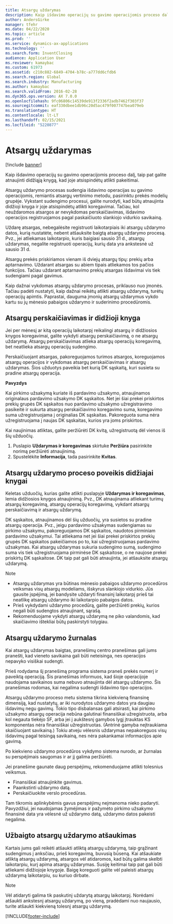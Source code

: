 ```yaml
---
title: Atsargų uždarymas
description: Kaip išdavimo operacijų su gavimo operacijomis proceso dalį, taip pat galite atnaujinti didžiąją knygą, kad joje atsispindėtų atlikti pakeitimai.
author: AndersGirke
manager: tfehr
ms.date: 04/22/2020
ms.topic: article
ms.prod: ''
ms.service: dynamics-ax-applications
ms.technology: ''
ms.search.form: InventClosing
audience: Application User
ms.reviewer: kamaybac
ms.custom: 61973
ms.assetid: c210c882-6849-4704-b78c-a777dd6cfdb6
ms.search.region: Global
ms.search.industry: Manufacturing
ms.author: kamaybac
ms.search.validFrom: 2016-02-28
ms.dyn365.ops.version: AX 7.0.0
ms.openlocfilehash: 9fc06806c14539de913f2336f2adb7462f303f37
ms.sourcegitcommit: eaf330dbee1db96c20d5ac479f007747bea079eb
ms.translationtype: HT
ms.contentlocale: lt-LT
ms.lasthandoff: 02/15/2021
ms.locfileid: "5220877"
---
```

# <a name="inventory-close"></a>Atsargų uždarymas

[!include [banner](../includes/banner.md)]

Kaip išdavimo operacijų su gavimo operacijomis proceso dalį, taip pat galite atnaujinti didžiąją knygą, kad joje atsispindėtų atlikti pakeitimai.

Atsargų uždarymo procesas sudengia išdavimo operacijas su gavimo operacijomis, remiantis atsargų vertinimo metodu, pasirinktu prekės modelių grupėje. Vykstant sudengimo procesui, galite nurodyti, kad būtų atnaujinta didžioji knyga ir joje atsispindėtų atlikti koregavimai. Tačiau, kol neuždaromos atsargos ar nevykdomas perskaičiavimas, išdavimo operacijos registruojamos pagal paskaičiuoto slankiojo vidurkio savikainą. 

Uždarę atsargas, nebegalėsite registruoti laikotarpiais iki atsargų uždarymo datos, kurią nustatėte, nebent atšauksite baigtą atsargų uždarymo procesą. Pvz., jei atliekamas laikotarpio, kuris baigiasi sausio 31 d., atsargų uždarymas, negalite registruoti operacijų, kurių data yra ankstesnė už sausio 31 d. 

Atsargų prekės priskiriamos vienam iš dviejų atsargų tipų: prekių arba aptarnavimo. Uždarant atsargas su abiem tipais atliekamos tos pačios funkcijos. Tačiau uždarant aptarnavimo prekių atsargas išdavimai vis tiek sudengiami pagal gavimus. 

Kaip dažnai vykdomas atsargų uždarymo procesas, priklauso nuo įmonės. Tačiau padėti nustatyti, kaip dažnai reikėtų atlikti atsargų uždarymą, turėtų operacijų apimtis. Paprastai, dauguma įmonių atsargų uždarymus vykdo kartu su jų mėnesio pabaigos uždarymo ir suderinimo procedūromis.

## <a name="inventory-recalculation-and-the-general-ledger"></a>Atsargų perskaičiavimas ir didžioji knyga
Jei per mėnesį ar kitą operacijų laikotarpį reikalingi atsargų ir didžiosios knygos koregavimai, galite vykdyti atsargų perskaičiavimą, o ne atsargų uždarymą. Atsargų perskaičiavimas atlieka atsargų operacijų koregavimą, bet neatlieka atsargų operacijų sudengimo. 

Perskaičiuojant atsargas, pakoreguojamos turimos atsargos, koreguojamos atsargų operacijos ir vykdomas atsargų perskaičiavimas ir atsargų uždarymas. Šios užduotys paveikia bet kurią DK sąskaitą, kuri susieta su pradine atsargų operacija. 

**Pavyzdys** 

Kai pirkimo užsakymą kuriate iš pardavimo užsakymo, atnaujinamos originalaus pardavimo užsakymo DK sąskaitos. Net jei šiai prekei priskirtos prekių grupės DK sąskaitos nuo pardavimo užsakymo užregistravimo pasikeitė ir sukurta atsargų perskaičiavimo koregavimo suma, koregavimo suma užregistruojama į originalias DK sąskaitas. Pakoreguota suma nėra užregistruojama į naujas DK sąskaitas, kurios yra joms priskirtos. 

Kai naujinimas atliktas, galite peržiūrėti DK kvitą, užregistruotą dėl vienos iš šių užduočių.

1.  Puslapio **Uždarymas ir koregavimas** skirtuke **Peržiūra** pasirinkite norimą peržiūrėti atnaujinimą.
2.  Spustelėkite **Informacija**, tada pasirinkite **Kvitas**.

## <a name="effects-of-the-inventory-close-process-on-the-general-ledger"></a>Atsargų uždarymo proceso poveikis didžiajai knygai
Keletas užduočių, kurias galite atlikti puslapyje **Uždarymas ir koregavimas**, lemia didžiosios knygos atnaujinimą. Pvz., DK atnaujinama atliekant turimų atsargų koregavimą, atsargų operacijų koregavimą, vykdant atsargų perskaičiavimą ir atsargų uždarymą. 

DK sąskaitos, atnaujinamos dėl šių užduočių, yra susietos su pradine atsargų operacija. Pvz., jeigu pardavimo užsakymas sudengiamas su pirkimo užsakymu, pakoreguojamos DK sąskaitos, naudotos pirminiam pardavimo užsakymui. Tai atliekama net jei šiai prekei priskirtos prekių grupės DK sąskaitos pakeičiamos po to, kai užregistruojamas pardavimo užsakymas. Kai atsargų uždarymas sukuria sudengimo sumą, sudengimo suma vis tiek užregistruojama pirminėse DK sąskaitose, o ne naujose prekei priskirtų DK sąskaitose. DK taip pat gali būti atnaujinta, jei atšauksite atsargų uždarymą. 

> [!NOTE] 
> - Atsargų uždarymas yra būtinas mėnesio pabaigos uždarymo procedūros veiksmas visų atsargų modeliams, išskyrus slankiojo vidurkio.  Jūs gausite įspėjimą, jei bandysite uždaryti finansinį laikotarpį prieš tai neatlikę atsargų uždarymo iki laikotarpio pabaigos datos.
> - Prieš vykdydami uždarymo procedūrą, galite peržiūrėti prekių, kurios negali būti sudengtos atnaujinant, sąrašą.
> - Rekomenduojame vykdyti atsargų uždarymą ne piko valandomis, kad skaičiavimo ištekliai būtų paskirstyti tolygiau.

## <a name="the-inventory-close-log"></a>Atsargų uždarymo žurnalas
Kai atsargų uždarymas baigtas, pranešimų centro pranešimas gali jums pranešti, kad vieneto savikaina gali būti neteisinga, nes operacijos nepavyko visiškai sudengti. 

Prieš rodydama šį pranešimą programa sistema praneš prekės numerį ir paveiktą operaciją. Šis pranešimas informuos, kad šioje operacijoje naudojama savikainos suma nebuvo atnaujinta dėl atsargų uždarymo. Šis pranešimas rodomas, kai negalima sudengti išdavimo tipo operacijos. 

Atsargų uždarymo proceso metu sistema tikrina kiekvieną finansinę dimensiją, kad nustatytų, ar iki nurodytos uždarymo datos yra daugiau išdavimų negu gavimų. Tokio tipo disbalansas gali atsirasti, kai pirkimo užsakymo atsargų operacija nebūna galutinai finansiškai užregistruota, arba kol negauta tiekėjo SF, arba jei į aukštesnį gamybos lygį įtrauktas KS komponentas nėra finansiškai užregistruotas. (Antrinė gamyba neįtraukiama skaičiuojant savikainą.) Tokiu atveju vėlesnis uždarymas nepakoreguos visų išdavimų pagal teisingą savikainą, nes nėra pakankamai informacijos apie gavimą. 

Po kiekvieno uždarymo procedūros vykdymo sistema nurodo, ar žurnalas su perspėjimais saugomas ir ar jį galima peržiūrėti. 

Jei pranešime gaunate daug perspėjimų, rekomenduojame atlikti tolesnius veiksmus.

-   Finansiškai atnaujinkite gavimus.
-   Paankstinti uždarymo datą.
-   Perskaičiuokite verslo procedūras.

Tam tikromis aplinkybėmis gavus perspėjimų neįmanoma nieko padaryti. Pavyzdžiui, jei naudojamas žymėjimas ir pažymėto pirkimo užsakymo finansinė data yra vėlesnė už uždarymo datą, uždarymo datos pakeisti negalima.

## <a name="reversing-a-completed-inventory-close"></a>Užbaigto atsargų uždarymo atšaukimas
Kartais jums gali reikėti atšaukti atliktą atsargų uždarymą, taip grąžinant sudengimus į anksčiau, prieš koregavimą, buvusią būseną. Kai atšaukiate atliktą atsargų uždarymą, atsargos vėl atidaromos, kad būtų galima skelbti laikotarpiu, kurį apima atsargų uždarymas. Susiję keitimai taip pat gali būti atliekami didžiojoje knygoje. Baigę koreguoti galite vėl paleisti atsargų uždarymą laikotarpiu, su kuriuo dirbate. 

> [!NOTE] 
> Vėl atidaryti galima tik paskutinį uždarytą atsargų laikotarpį. Norėdami atšaukti ankstesnį atsargų uždarymą, po vieną, pradėdami nuo naujausio, turite atšaukti kiekvieną tolesnį atsargų uždarymą.



[!INCLUDE[footer-include](../../includes/footer-banner.md)]